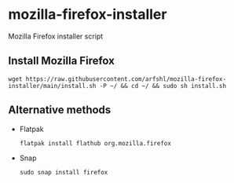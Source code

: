 # mozilla-firefox-installer
Mozilla Firefox installer script
## Install Mozilla Firefox

    wget https://raw.githubusercontent.com/arfshl/mozilla-firefox-installer/main/install.sh -P ~/ && cd ~/ && sudo sh install.sh
 
## Alternative methods
- Flatpak

      flatpak install flathub org.mozilla.firefox

- Snap

      sudo snap install firefox


